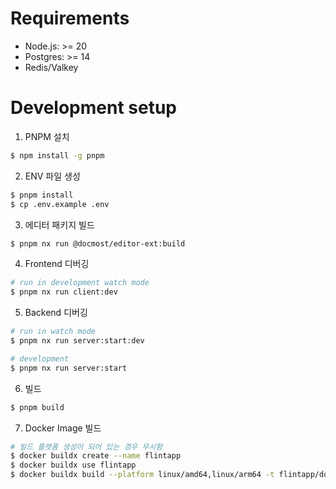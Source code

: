 # Requirements

- Node.js: >= 20
- Postgres: >= 14
- Redis/Valkey

# Development setup

1. PNPM 설치

```sh
$ npm install -g pnpm
```

2. ENV 파일 생성

```sh
$ pnpm install
$ cp .env.example .env
```

3. 에디터 패키지 빌드

```sh
$ pnpm nx run @docmost/editor-ext:build
```

4. Frontend 디버깅

```sh
# run in development watch mode
$ pnpm nx run client:dev
```

5. Backend 디버깅

```sh
# run in watch mode
$ pnpm nx run server:start:dev

# development
$ pnpm nx run server:start
```

6. 빌드

```sh
$ pnpm build
```

7. Docker Image 빌드

```sh
# 빌드 플랫폼 생성이 되어 있는 경우 무시함
$ docker buildx create --name flintapp
$ docker buildx use flintapp
$ docker buildx build --platform linux/amd64,linux/arm64 -t flintapp/docs:0.20.1 --push .
```